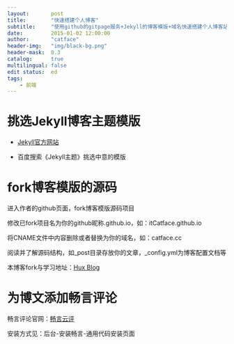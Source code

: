 ```yaml
---
layout:       post
title:        "快速搭建个人博客"
subtitle:     "使用github的gitpage服务+Jekyll的博客模版+域名快速搭建个人博客站点"
date:         2015-01-02 12:00:00
author:       "catface"
header-img:   "img/black-bg.png"
header-mask:  0.3
catalog:      true
multilingual: false
edit status:  ed
tags:
    - 前端
---
```


# 挑选Jekyll博客主题模版

- [Jekyll官方网站](http://jekyllthemes.org/)

- 百度搜索《Jekyll主题》挑选中意的模版

# fork博客模版的源码

进入作者的github页面，fork博客模版源码项目

修改已fork项目名为你的github昵称.github.io，如：itCatface.github.io

将CNAME文件中内容删除或者替换为你的域名，如：catface.cc

阅读并了解源码结构，如_post目录存放你的文章，_config.yml为博客配置文档等

本博客fork与学习地址：[Hux Blog](https://huangxuan.me/)

# 为博文添加畅言评论

畅言评论官网：[畅言云评](http://changyan.kuaizhan.com/)

安装方式见：后台-安装畅言-通用代码安装页面